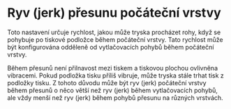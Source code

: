 Ryv (jerk) přesunu počáteční vrstvy
====
Toto nastavení určuje rychlost, jakou může tryska procházet rohy, když se pohybuje po tiskové podložce během počáteční vrstvy. Tato rychlost může být konfigurována odděleně od vytlačovacích pohybů během počáteční vrstvy.

Během přesunů není přilnavost mezi tiskem a tiskovou plochou ovlivněna vibracemi. Pokud podložka tisku příliš vibruje, může tryska stále trhat tisk z podložky tisku. Z tohoto důvodu může být ryv (jerk) počáteční vrstvy během přesunů o něco větší než ryv (jerk) během vytlačovacích pohybů, ale vždy menší než ryv (jerk) během pohybů přesunu na různých vrstvách.

